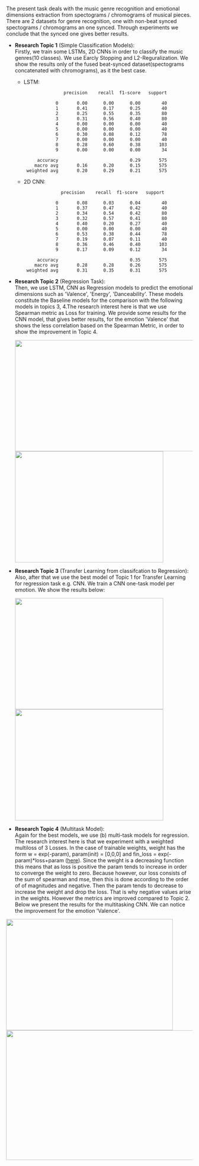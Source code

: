 The present task deals with the music genre recognition and emotional dimensions extraction from spectograms / chromograms of musical pieces. There are 2 datasets for genre recognition, one with non-beat synced spectograms / chromograms an one synced. Through experiments we conclude that the synced one gives better results. 

- **Research Topic 1** (Simple Classification Models):<br />Firstly, we train some LSTMs, 2D CNNs in order to classify the music genres(10 classes). We use Earcly Stopping and L2-Reguralization. We show the results only of the fused beat-synced dataset(spectograms concatenated with chromograms), as it the best case.
   - LSTM:

                        precision    recall  f1-score   support
          
                     0       0.00      0.00      0.00        40
                     1       0.41      0.17      0.25        40
                     2       0.25      0.55      0.35        80
                     3       0.31      0.56      0.40        80
                     4       0.00      0.00      0.00        40
                     5       0.00      0.00      0.00        40
                     6       0.30      0.08      0.12        78
                     7       0.00      0.00      0.00        40
                     8       0.28      0.60      0.38       103
                     9       0.00      0.00      0.00        34
          
              accuracy                           0.29       575
             macro avg       0.16      0.20      0.15       575
          weighted avg       0.20      0.29      0.21       575

   - 2D CNN:


                       precision    recall  f1-score   support
          
                     0       0.08      0.03      0.04        40
                     1       0.37      0.47      0.42        40
                     2       0.34      0.54      0.42        80
                     3       0.32      0.57      0.41        80
                     4       0.40      0.20      0.27        40
                     5       0.00      0.00      0.00        40
                     6       0.53      0.38      0.44        78
                     7       0.19      0.07      0.11        40
                     8       0.36      0.46      0.40       103
                     9       0.17      0.09      0.12        34
          
              accuracy                           0.35       575
             macro avg       0.28      0.28      0.26       575
          weighted avg       0.31      0.35      0.31       575
     
- **Research Topic 2** (Regression Task):<br />Then, we use LSTM, CNN as Regression models to predict the emotional dimensions such as 'Valence', 'Energy', 'Danceability'. These models constitute the Baseline models for the comparison with the following models in topics 3, 4.The research interest here is that we use Spearman metric as Loss for training. We provide some results for the CNN model, that gives better results, for the emotion 'Valence' that shows the less correlation based on the Spearman Metric, in order to show the improvement in Topic 4.

  <img src="https://github.com/mpektkd/Pattern-Recognition-Techniques/assets/62422421/7926dd05-cd98-4276-b4d7-689b5e7c97d4" width="500" height="300">
  <img src="https://github.com/mpektkd/Pattern-Recognition-Techniques/assets/62422421/f07710f6-fa3a-4786-8c1f-fe6dfef0eaaa" width="400" height="300">
  

- **Research Topic 3** (Transfer Learning from classifcation to Regression):<br />Also, after that we use the best model of Topic 1 for Transfer Learning for regression task e.g. CNN. We train a CNN one-task model per emotion. We show the results below:
  
  <img src="https://github.com/mpektkd/Pattern-Recognition-Techniques/assets/62422421/c232749b-f82e-4beb-b5c1-17232e353aff" width="400" height="300">
  <img src="https://github.com/mpektkd/Pattern-Recognition-Techniques/assets/62422421/efc4bef1-2d20-40fc-a95d-dceb3e4d875e" width="400" height="300">


- **Research Topic 4** (Multitask Model):<br />Again for the best models, we use (b) multi-task models for regression. The research interest here is that we experiment with a weighted multiloss of 3 Losses. In the case of trainable weights, weight has the form w = exp(-param), param(init) = [0,0,0] and
fin_loss = exp(-param)*loss+param ([here](https://github.com/mpektkd/Pattern-Recognition-Techniques/blob/d7d926e3a669cb2138a6dfd381e71b92448c49ea/Music%20Emotional%20Multitasking%20Regression%20Model%20using%20Spearman%20Metric/lib.py#L101)). Since the weight is a decreasing function this means that as loss is positive the param tends to increase in order to converge the weight to zero. Because however, our loss consists of the sum of spearman and mse, then this is done according to the order of of magnitudes and negative. Then the param tends to decrease to increase the weight and drop the loss. That is why negative values ​​arise in the weights. However the metrics are improved compared to Topic 2. Below we present the results for the multitasking CNN. We can notice the improvement for the emotion 'Valence'.

<img src="https://github.com/mpektkd/Pattern-Recognition-Techniques/assets/62422421/36ecfd5e-2479-42c8-a13f-df7fd34b678f" width="450" height="300">
<img src="https://github.com/mpektkd/Pattern-Recognition-Techniques/assets/62422421/feabfdab-8979-4157-9e81-50fbb107093a" width="1000" height="350">
